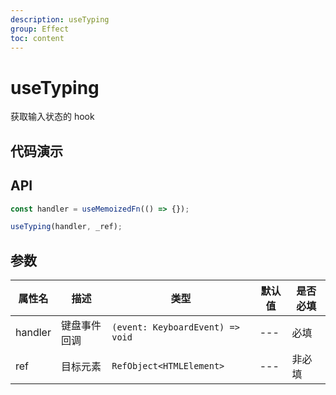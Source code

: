 ```yaml
---
description: useTyping
group: Effect
toc: content
---
```


# useTyping

获取输入状态的 hook

## 代码演示

<code src="let-hooks/useTyping/demos/base.tsx" title="基本用法" description="输入时显示“输入中”状态"></code>

## API

```ts
const handler = useMemoizedFn(() => {});

useTyping(handler, _ref);
```

## 参数

| 属性名  | 描述         | 类型                             | 默认值 | 是否必填 |
| ------- | ------------ | -------------------------------- | ------ | -------- |
| handler | 键盘事件回调 | `(event: KeyboardEvent) => void` | ---    | 必填     |
| ref     | 目标元素     | `RefObject<HTMLElement>`         | ---    | 非必填   |
